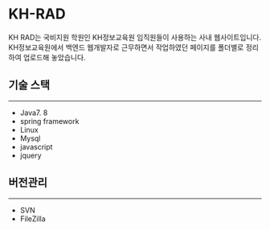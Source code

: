 # KH-RAD
KH RAD는 국비지원 학원인 KH정보교육원 임직원들이 사용하는 사내 웹사이트입니다. 
KH정보교육원에서 백엔드 웹개발자로 근무하면서 작업하였던 페이지를 폴더별로 정리하여 업로드해 놓았습니다. 

## 기술 스택
***
- Java7. 8
- spring framework
- Linux
- Mysql
- javascript
- jquery

## 버전관리
***
- SVN
- FileZilla





